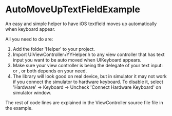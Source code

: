 # AutoMoveUpTextFieldExample
An easy and simple helper to have iOS textfield moves up automatically when keyboard appear.

All you need to do are:
1. Add the folder 'Helper' to your project.
2. Import UIViewController+YYHelper.h to any view controller that has text input you want to be auto moved when UIKeyboard appears.
3. Make sure your view controller is being the delegate of your text input: <UITextFieldDelegate> or <UITextInputDelegate>, or both depends on your need.
4. The library will look good on real device, but in simulator it may not work if you connect the simulator to hardware keyboard. To disable it, select 'Hardware' -> Keyboard -> Uncheck 'Connect Hardware Keyboard' on simulator window.

The rest of code lines are explained in the ViewController source file file in the example.